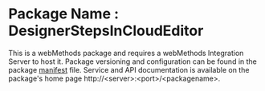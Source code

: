 # Package Name : DesignerStepsInCloudEditor
This is a webMethods package and requires a webMethods Integration Server to host it. Package versioning and configuration can be found in the package [manifest](./DesignerStepsInCloudEditor/manifest.v3) file. Service and API documentation is available on the package's home page http://&lt;server&gt;:&lt;port&gt;/&lt;packagename>.